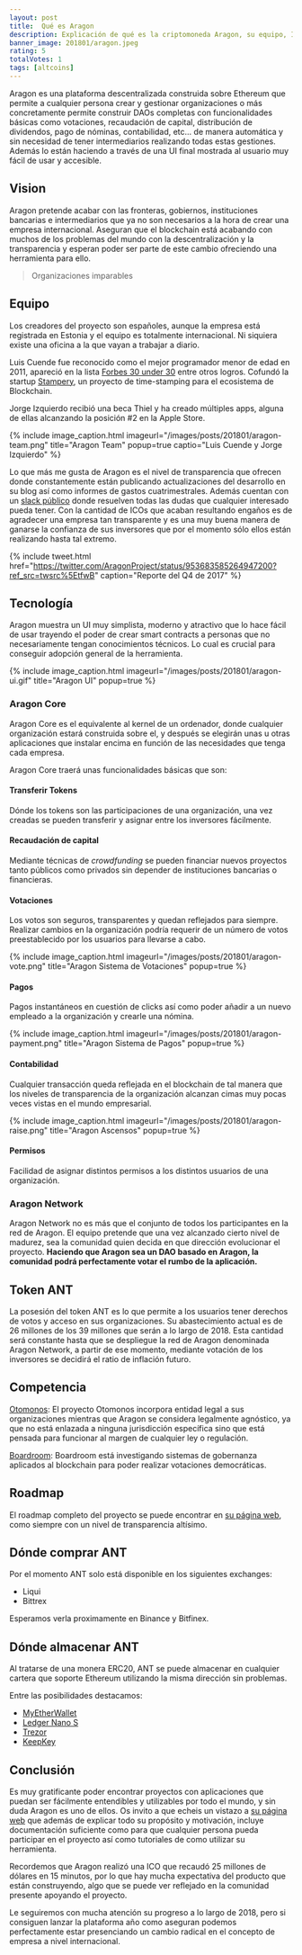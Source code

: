 ```yaml
---
layout: post
title:  Qué es Aragon
description: Explicación de qué es la criptomoneda Aragon, su equipo, ICO, por qué fue creado y un repaso general de su tecnología.
banner_image: 201801/aragon.jpeg
rating: 5
totalVotes: 1
tags: [altcoins]
---
```


Aragon es una plataforma descentralizada construida sobre Ethereum que permite a cualquier persona crear y gestionar organizaciones o más concretamente permite construir DAOs completas con funcionalidades básicas como votaciones, recaudación de capital, distribución de dividendos, pago de nóminas, contabilidad, etc... de manera automática y sin necesidad de tener intermediarios realizando todas estas gestiones. Además lo están haciendo a través de una UI final mostrada al usuario muy fácil de usar y accesible.

<!--more-->

## Vision

Aragon pretende acabar con las fronteras, gobiernos, instituciones bancarias e intermediarios que ya no son necesarios a la hora de crear una empresa internacional. Aseguran que el 
blockchain está acabando con muchos de los problemas del mundo con la descentralización y la transparencia y esperan poder ser parte de este cambio ofreciendo una herramienta para ello.

> Organizaciones imparables

## Equipo

Los creadores del proyecto son españoles, aunque la empresa está registrada en Estonia y el equipo es totalmente internacional. Ni siquiera existe una oficina a la que vayan a trabajar a diario.

Luis Cuende fue reconocido como el mejor programador menor de edad en 2011, apareció en la lista <a rel="nofollow" href="https://www.forbes.com/30-under-30-europe-2016/technology/#6662a3e4a4b3">Forbes 30 under 30</a> entre otros logros. Cofundó la startup <a rel="nofollow" href="https://stampery.com/">Stampery</a>, un proyecto de time-stamping para el ecosistema de Blockchain.

Jorge Izquierdo recibió una beca Thiel y ha creado múltiples apps, alguna de ellas alcanzando la posición #2 en la Apple Store.

{% include image_caption.html imageurl="/images/posts/201801/aragon-team.png" title="Aragon Team" popup=true captio="Luis Cuende y Jorge Izquierdo" %}

Lo que más me gusta de Aragon es el nivel de transparencia que ofrecen donde constantemente están publicando actualizaciones del desarrollo en su blog así como informes de gastos cuatrimestrales. Además cuentan con un <a rel="nofollow" href="https://aragon.chat/">slack público</a> donde resuelven todas las dudas que cualquier interesado pueda tener.
Con la cantidad de ICOs que acaban resultando engaños es de agradecer una empresa tan transparente y es una muy buena manera de ganarse la confianza de sus inversores que por el momento sólo ellos están realizando hasta tal extremo.

{% include tweet.html href="https://twitter.com/AragonProject/status/953683585264947200?ref_src=twsrc%5EtfwB" caption="Reporte del Q4 de 2017" %}

## Tecnología

Aragon muestra un UI muy simplista, moderno y atractivo que lo hace fácil de usar trayendo el poder de crear smart contracts a personas que no necesariamente tengan conocimientos técnicos. Lo cual es crucial para conseguir adopción general de la herramienta.

{% include image_caption.html imageurl="/images/posts/201801/aragon-ui.gif" title="Aragon UI" popup=true %}

### Aragon Core

Aragon Core es el equivalente al kernel de un ordenador, donde cualquier organización estará construida sobre el, y después se elegirán unas u otras aplicaciones que instalar encima en función de las necesidades que tenga cada empresa.

Aragon Core traerá unas funcionalidades básicas que son:
#### Transferir Tokens

Dónde los tokens son las participaciones de una organización, una vez creadas se pueden transferir y asignar entre los inversores fácilmente.

#### Recaudación de capital

Mediante técnicas de *crowdfunding* se pueden financiar nuevos proyectos tanto públicos como privados sin depender de instituciones bancarias o financieras.

#### Votaciones

Los votos son seguros, transparentes y quedan reflejados para siempre. Realizar cambios en la organización podría requerir de un número de votos preestablecido por los usuarios para llevarse a cabo.

{% include image_caption.html imageurl="/images/posts/201801/aragon-vote.png" title="Aragon Sistema de Votaciones" popup=true %}

#### Pagos

Pagos instantáneos en cuestión de clicks así como poder añadir a un nuevo empleado a la organización y crearle una nómina.

{% include image_caption.html imageurl="/images/posts/201801/aragon-payment.png" title="Aragon Sistema de Pagos" popup=true %}

#### Contabilidad

Cualquier transacción queda reflejada en el blockchain de tal manera que los niveles de transparencia de la organización alcanzan cimas muy pocas veces vistas en el mundo empresarial.

{% include image_caption.html imageurl="/images/posts/201801/aragon-raise.png" title="Aragon Ascensos" popup=true %}

#### Permisos

Facilidad de asignar distintos permisos a los distintos usuarios de una organización.

### Aragon Network

Aragon Network no es más que el conjunto de todos los participantes en la red de Aragon. El equipo pretende que una vez alcanzado cierto nivel de madurez, sea la comunidad quien decida en que dirección evolucionar el proyecto. **Haciendo que Aragon sea un DAO basado en Aragon, la comunidad podrá perfectamente votar el rumbo de la aplicación.**

## Token ANT

La posesión del token ANT es lo que permite a los usuarios tener derechos de votos y acceso en sus organizaciones. Su abastecimiento actual es de 26 millones de los 39 millones que serán a lo largo de 2018. Esta cantidad será constante hasta que se despliegue la red de Aragon denominada Aragon Network, a partir de ese momento, mediante votación de los inversores se decidirá el ratio de inflación futuro.

## Competencia

<a rel="nofollow" href="https://angel.co/otonomos">Otomonos</a>: El proyecto Otomonos incorpora entidad legal a sus organizaciones mientras que Aragon se considera legalmente agnóstico, ya que no está enlazada a ninguna jurisdicción específica sino que está pensada para funcionar al margen de cualquier ley o regulación.

<a rel="nofollow" href="http://boardroom.to/">Boardroom</a>: Boardroom está investigando sistemas de gobernanza aplicados al blockchain para poder realizar votaciones democráticas.

## Roadmap

El roadmap completo del proyecto se puede encontrar en <a rel="nofollow" href="https://wiki.aragon.one/documentation/Development_Plan/">su página web</a>, como siempre con un nivel de  transparencia altísimo.

## Dónde comprar ANT

Por el momento ANT solo está disponible en los siguientes exchanges:

* Liqui
* Bittrex

Esperamos verla proximamente en Binance y Bitfinex.

## Dónde almacenar ANT

Al tratarse de una monera ERC20, ANT se puede almacenar en cualquier cartera que soporte Ethereum utilizando la misma dirección sin problemas.

Entre las posibilidades destacamos:

* <a rel="nofollow" href="https://www.myetherwallet.com">MyEtherWallet</a>
* [Ledger Nano S](http://amzn.to/2i5kRoG)
* [Trezor](http://amzn.to/2i72hMV)
* [KeepKey](http://amzn.to/2ja1KHf)

## Conclusión

Es muy gratificante poder encontrar proyectos con aplicaciones que puedan ser fácilmente entendibles y utilizables por todo el mundo, y sin duda Aragon es uno de ellos. Os invito a que echeis un vistazo a <a rel="nofollow" href="">su página web</a> que además de explicar todo su propósito y motivación, incluye documentación suficiente como para que cualquier persona pueda participar en el proyecto así como tutoriales de como utilizar su herramienta.

Recordemos que Aragon realizó una ICO que recaudó 25 millones de dólares en 15 minutos, por lo que hay mucha expectativa del producto que están construyendo, algo que se puede ver reflejado en la comunidad presente apoyando el proyecto.

Le seguiremos con mucha atención su progreso a lo largo de 2018, pero si consiguen lanzar la plataforma año como aseguran podemos perfectamente estar presenciando un cambio radical en el concepto de empresa a nivel internacional.
